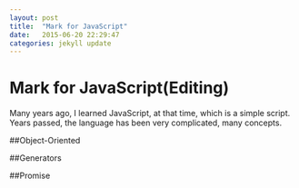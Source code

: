 ```yaml
---
layout: post
title:  "Mark for JavaScript"
date:   2015-06-20 22:29:47
categories: jekyll update
---
```


Mark for JavaScript(Editing)
==========================
Many years ago, I learned JavaScript, at that time, which is a simple script. Years passed, the language has been very complicated, many concepts.


##Object-Oriented

##Generators

##Promise




